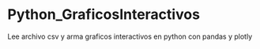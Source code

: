 # Python_GraficosInteractivos
Lee archivo csv y arma graficos interactivos en python con pandas y plotly
